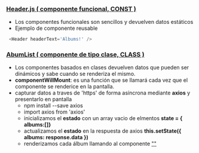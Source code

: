 ### [Header.js ( componente funcional, CONST )](https://github.com/manviny/RN/blob/master/ejemplos/Redux/src/components/Header.js)
- Los componentes funcionales son sencillos y devuelven datos estáticos  
- Ejemplo de componente reusable
```js  
 <Header headerText='Albums!' />
 ```
 
 ### [AbumList ( componente de tipo clase, CLASS )](https://github.com/manviny/RN/blob/master/ejemplos/Redux/src/components/AlbumList.js)
- Los componentes basados en clases devuelven datos que pueden ser dinámicos y sabe cuando se renderiza el mismo.  
- **componentWillMount**: es una función que se llamará cada vez que el componente se renderice en la pantalla.
- capturar datos a traves de 'https' de forma asíncrona mediante **axios** y presentarlo en pantalla
  - npm install --save axios 
  - import axios from 'axios'
  - inicializamos el **estado** con un array vacio de elmentos __state = { albums:[]}__
  - actualizamos el **estado** en la respuesta de axios __this.setState({ albums: response.data })__
  - renderizamos cada álbum llamando al componente ["<AlbumDetail key={album.title} album={album} />"](https://github.com/manviny/RN/blob/master/ejemplos/Redux/src/components/AlbumDetail.js)
  
